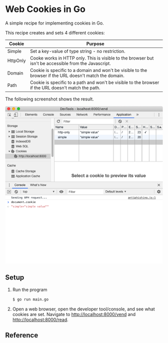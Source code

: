 # Web Cookies in Go

A simple recipe for implementing cookies in Go.

This recipe creates and sets 4 different cookies:

| Cookie   | Purpose                                          |
|----------|--------------------------------------------------|
| Simple   | Set a key-value of type string - no restriction. |
| HttpOnly | Cooke works in HTTP only. This is visible to the browser but isn't be accessible from the Javascript. |
| Domain   | Cookie is specific to a domain and won't be visible to the browser if the URL doesn't match the domain. |
| Path     | Cookie is specific to a path and won't be visible to the browser if the URL doesn't match the path. |

The following screenshot shows the result.

![Chrome](images/chrome-developer-tool.png)

## Setup

1. Run the program

   ```bash
   $ go run main.go
   ```
   
1. Open a web browser, open the developer tool/console, and see what cookies are set. Navigate to <http://localhost:8000/vend> and <http://localhost:8000/read>.
   
## Reference

